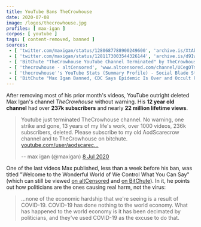 ```yaml
---
title: YouTube Bans TheCrowhouse
date: 2020-07-08
image: /logos/thecrowhouse.jpg
profiles: [ max-igan ]
corpos: [ youtube ]
tags: [ content-removed, banned ]
sources:
 - [ 'twitter.com/maxigan/status/1280687788900249600', 'archive.is/XtAby' ]
 - [ 'twitter.com/maxigan/status/1281173003544326144', 'archive.is/d9Iwx' ]
 - [ 'BitChute "TheCrowhouse YouTube Channel Terminated" by TheCrowhouse (9 Jul 2020)', 'www.bitchute.com/video/Hx4oYPuZSIY/' ]
 - [ 'thecrowhouse - altCensored', 'www.altcensored.com/channel/UCegOTmclzjfKuQh0SHflqww' ]
 - [ 'thecrowhouse''s YouTube Stats (Summary Profile) - Social Blade Stats', 'socialblade.com/youtube/user/thecrowhouse' ]
 - [ 'BitChute "Max Igan Banned, CDC Says Epidemic Is Over and Occult Ritual of Facemasks and Socialist Distancing" by Dollar_Vigilante (9 Jul 2020)', 'www.bitchute.com/video/sRm0JRIJ56sX/' ]
---
```


After removing most of his prior month's videos, YouTube outright deleted Max
Igan's channel _TheCrowhouse_ without warning. His **12 year old channel** had
over **237k subscribers** and nearly **22 million lifetime views**.
> Youtube just terminated TheCrowhouse channel. No warning, one strike and
> gone, 13 years of my life's work, over 1000 videos, 236k subscribers,
> deleted. Please subscribe to my old AodScarecrow channel and to TheCrowhouse
> on bitchute. [youtube.com/user/aodscarec...](https://youtube.com/user/aodscarecrow)
>
> -- max igan (@maxigan) [8 Jul 2020](http://archive.is/XtAby)

One of the last videos Max published, less than a week before his ban, was titled
"Welcome to the Wonderful World of We Control What You Can Say" (which can
still be viewed [on altCensored](https://www.altcensored.com/watch?v=hziVZBw4yDk)
and [on BitChute](https://www.bitchute.com/video/hziVZBw4yDk/)). In it, he
points out how politicians are the ones causing real harm, not the virus:
> ...none of the economic hardship that we're seeing is a result of COVID-19.
> COVID-19 has done nothing to the world economy. What has happened to the
> world economy is it has been decimated by politicians, and they've used
> COVID-19 as the excuse to do that.
